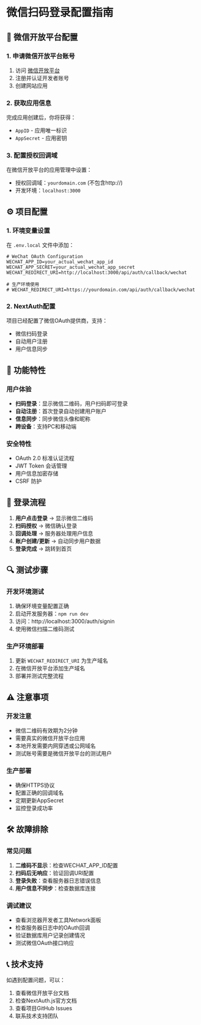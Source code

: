 # 微信扫码登录配置指南

## 🔧 微信开放平台配置

### 1. 申请微信开放平台账号
1. 访问 [微信开放平台](https://open.weixin.qq.com/)
2. 注册并认证开发者账号
3. 创建网站应用

### 2. 获取应用信息
完成应用创建后，你将获得：
- `AppID` - 应用唯一标识
- `AppSecret` - 应用密钥

### 3. 配置授权回调域
在微信开放平台的应用管理中设置：
- 授权回调域：`yourdomain.com` (不包含http://)
- 开发环境：`localhost:3000`

## ⚙️ 项目配置

### 1. 环境变量设置
在 `.env.local` 文件中添加：

```env
# WeChat OAuth Configuration
WECHAT_APP_ID=your_actual_wechat_app_id
WECHAT_APP_SECRET=your_actual_wechat_app_secret
WECHAT_REDIRECT_URI=http://localhost:3000/api/auth/callback/wechat

# 生产环境使用
# WECHAT_REDIRECT_URI=https://yourdomain.com/api/auth/callback/wechat
```

### 2. NextAuth配置
项目已经配置了微信OAuth提供商，支持：
- 微信扫码登录
- 自动用户注册
- 用户信息同步

## 🚀 功能特性

### 用户体验
- **扫码登录**：显示微信二维码，用户扫码即可登录
- **自动注册**：首次登录自动创建用户账户
- **信息同步**：同步微信头像和昵称
- **跨设备**：支持PC和移动端

### 安全特性
- OAuth 2.0 标准认证流程
- JWT Token 会话管理
- 用户信息加密存储
- CSRF 防护

## 📱 登录流程

1. **用户点击登录** → 显示微信二维码
2. **扫码授权** → 微信确认登录
3. **回调处理** → 服务器处理用户信息
4. **账户创建/更新** → 自动同步用户数据
5. **登录完成** → 跳转到首页

## 🔍 测试步骤

### 开发环境测试
1. 确保环境变量配置正确
2. 启动开发服务器：`npm run dev`
3. 访问：http://localhost:3000/auth/signin
4. 使用微信扫描二维码测试

### 生产环境部署
1. 更新 `WECHAT_REDIRECT_URI` 为生产域名
2. 在微信开放平台添加生产域名
3. 部署并测试完整流程

## ⚠️ 注意事项

### 开发注意
- 微信二维码有效期为2分钟
- 需要真实的微信开放平台应用
- 本地开发需要内网穿透或公网域名
- 测试账号需要是微信开放平台的测试用户

### 生产部署
- 确保HTTPS协议
- 配置正确的回调域名
- 定期更新AppSecret
- 监控登录成功率

## 🛠️ 故障排除

### 常见问题
1. **二维码不显示**：检查WECHAT_APP_ID配置
2. **扫码后无响应**：验证回调URI配置
3. **登录失败**：查看服务器日志错误信息
4. **用户信息不同步**：检查数据库连接

### 调试建议
- 查看浏览器开发者工具Network面板
- 检查服务器日志中的OAuth回调
- 验证数据库用户记录创建情况
- 测试微信OAuth接口响应

## 📞 技术支持

如遇到配置问题，可以：
1. 查看微信开放平台文档
2. 检查NextAuth.js官方文档
3. 查看项目GitHub Issues
4. 联系技术支持团队